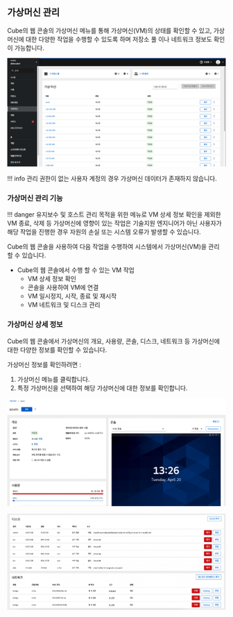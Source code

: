 ## 가상머신 관리
Cube의 웹 콘솔의 가상머신 메뉴를 통해 가상머신(VM)의 상태를 확인할 수 있고, 가상머신에 대한 다양한 작업을 수행할 수 있도록 하며 저장소 풀 이나 네트워크 정보도 확인이 가능합니다.

![cube-vm-list](../../assets/images/cube-vm-list.png)

!!! info 
    관리 권한이 없는 사용자 계정의 경우 가상머신 데이터가 존재하지 않습니다.

### 가상머신 관리 기능

!!! danger
    유지보수 및 호스트 관리 목적을 위한 메뉴로 VM 상세 정보 확인을 제외한 VM 종료, 삭제 등 가상머신에 영향이 있는 작업은 기술지원 엔지니어가 아닌 사용자가 해당 작업을 진행한 경우 자원의 손실 또는 시스템 오류가 발생할 수 있습니다.

Cube의 웹 콘솔을 사용하여 다음 작업을 수행하여 시스템에서 가상머신(VM)을 관리 할 수 ​​있습니다.

* Cube의 웹 콘솔에서 수행 할 수 있는 VM 작업                           
    - VM 상세 정보 확인  
    - 콘솔을 사용하여 VM에 연결                 
    - VM 일시정지, 시작, 종료 및 재시작                                                           
    - VM 네트워크 및 디스크 관리                                                                   

### 가상머신 상세 정보

Cube의 웹 콘솔에서 가상머신의 개요, 사용량, 콘솔, 디스크, 네트워크 등 가상머신에 대한 다양한 정보를 확인할 수 있습니다. 

가상머신 정보를 확인하려면 : 

1. 가상머신 메뉴를 클릭합니다.
2. 특정 가상머신을 선택하여 해당 가상머신에 대한 정보를 확인합니다.

![cube-vm-detail](../../assets/images/cube-vm-detail.png)

![cube-vm-detail2](../../assets/images/cube-vm-detail2.png)